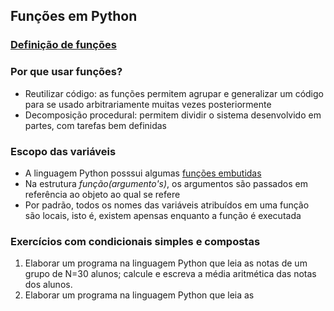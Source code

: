 ## Funções em Python  
### [Definição de funções](https://docs.python.org/pt-br/3/reference/compound_stmts.html#function-definitions)

### Por que usar funções?     
- Reutilizar código: as funções permitem agrupar e generalizar um código para se usado arbitrariamente muitas vezes posteriormente
- Decomposição procedural: permitem dividir o sistema desenvolvido em partes, com tarefas bem definidas

### Escopo das variáveis
- A linguagem Python posssui algumas [funções embutidas](https://docs.python.org/pt-br/3/reference/compound_stmts.html#function-definitions)
- Na estrutura *função(argumento's)*, os argumentos são passados em referência ao objeto ao qual se refere
- Por padrão, todos os nomes das variáveis atribuídos em uma função são locais, isto é, existem apensas enquanto a função é executada 

### Exercícios com condicionais simples e compostas  
1. Elaborar um programa na linguagem Python que leia as notas de um grupo de N=30 alunos; calcule e escreva a média aritmética das notas dos alunos.
2. Elaborar um programa na linguagem Python que leia as
